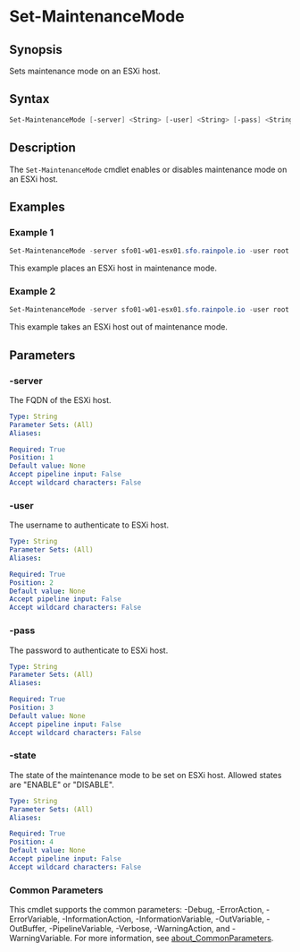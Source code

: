# Set-MaintenanceMode

## Synopsis

Sets maintenance mode on an ESXi host.

## Syntax

```powershell
Set-MaintenanceMode [-server] <String> [-user] <String> [-pass] <String> [-state] <String> [<CommonParameters>]
```

## Description

The `Set-MaintenanceMode` cmdlet enables or disables maintenance mode on an ESXi host.

## Examples

### Example 1

```powershell
Set-MaintenanceMode -server sfo01-w01-esx01.sfo.rainpole.io -user root -pass VMw@re1! -state ENABLE
```

This example places an ESXi host in maintenance mode.

### Example 2

```powershell
Set-MaintenanceMode -server sfo01-w01-esx01.sfo.rainpole.io -user root -pass VMw@re1! -state DISABLE
```

This example takes an ESXi host out of maintenance mode.

## Parameters

### -server

The FQDN of the ESXi host.

```yaml
Type: String
Parameter Sets: (All)
Aliases:

Required: True
Position: 1
Default value: None
Accept pipeline input: False
Accept wildcard characters: False
```

### -user

The username to authenticate to ESXi host.

```yaml
Type: String
Parameter Sets: (All)
Aliases:

Required: True
Position: 2
Default value: None
Accept pipeline input: False
Accept wildcard characters: False
```

### -pass

The password to authenticate to ESXi host.

```yaml
Type: String
Parameter Sets: (All)
Aliases:

Required: True
Position: 3
Default value: None
Accept pipeline input: False
Accept wildcard characters: False
```

### -state

The state of the maintenance mode to be set on ESXi host.
Allowed states are "ENABLE" or "DISABLE".

```yaml
Type: String
Parameter Sets: (All)
Aliases:

Required: True
Position: 4
Default value: None
Accept pipeline input: False
Accept wildcard characters: False
```

### Common Parameters

This cmdlet supports the common parameters: -Debug, -ErrorAction, -ErrorVariable, -InformationAction, -InformationVariable, -OutVariable, -OutBuffer, -PipelineVariable, -Verbose, -WarningAction, and -WarningVariable. For more information, see [about_CommonParameters](http://go.microsoft.com/fwlink/?LinkID=113216).
